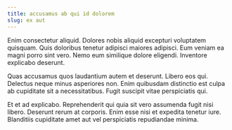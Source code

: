 ```yaml
---
title: accusamus ab qui id dolorem
slug: ex aut
---
```


Enim consectetur aliquid. Dolores nobis aliquid excepturi voluptatem quisquam. Quis doloribus tenetur adipisci maiores adipisci. Eum veniam ea magni porro sint vero. Nemo eum similique dolore eligendi. Inventore explicabo deserunt.

Quas accusamus quos laudantium autem et deserunt. Libero eos qui. Delectus neque minus asperiores non. Enim quibusdam distinctio est culpa ab cupiditate sit a necessitatibus. Fugit suscipit vitae perspiciatis qui.

Et et ad explicabo. Reprehenderit qui quia sit vero assumenda fugit nisi libero. Deserunt rerum at corporis. Enim esse nisi et expedita tenetur iure. Blanditiis cupiditate amet aut vel perspiciatis repudiandae minima.
